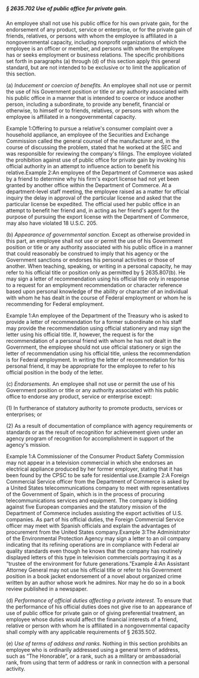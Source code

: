 ##### § 2635.702 Use of public office for private gain. #####

An employee shall not use his public office for his own private gain, for the endorsement of any product, service or enterprise, or for the private gain of friends, relatives, or persons with whom the employee is affiliated in a nongovernmental capacity, including nonprofit organizations of which the employee is an officer or member, and persons with whom the employee has or seeks employment or business relations. The specific prohibitions set forth in paragraphs (a) through (d) of this section apply this general standard, but are not intended to be exclusive or to limit the application of this section.

(a) *Inducement or coercion of benefits.* An employee shall not use or permit the use of his Government position or title or any authority associated with his public office in a manner that is intended to coerce or induce another person, including a subordinate, to provide any benefit, financial or otherwise, to himself or to friends, relatives, or persons with whom the employee is affiliated in a nongovernmental capacity.

Example 1:Offering to pursue a relative's consumer complaint over a household appliance, an employee of the Securities and Exchange Commission called the general counsel of the manufacturer and, in the course of discussing the problem, stated that he worked at the SEC and was responsible for reviewing the company's filings. The employee violated the prohibition against use of public office for private gain by invoking his official authority in an attempt to influence action to benefit his relative.Example 2:An employee of the Department of Commerce was asked by a friend to determine why his firm's export license had not yet been granted by another office within the Department of Commerce. At a department-level staff meeting, the employee raised as a matter for official inquiry the delay in approval of the particular license and asked that the particular license be expedited. The official used her public office in an attempt to benefit her friend and, in acting as her friend's agent for the purpose of pursuing the export license with the Department of Commerce, may also have violated 18 U.S.C. 205.

(b) *Appearance of governmental sanction.* Except as otherwise provided in this part, an employee shall not use or permit the use of his Government position or title or any authority associated with his public office in a manner that could reasonably be construed to imply that his agency or the Government sanctions or endorses his personal activities or those of another. When teaching, speaking, or writing in a personal capacity, he may refer to his official title or position only as permitted by § 2635.807(b). He may sign a letter of recommendation using his official title only in response to a request for an employment recommendation or character reference based upon personal knowledge of the ability or character of an individual with whom he has dealt in the course of Federal employment or whom he is recommending for Federal employment.

Example 1:An employee of the Department of the Treasury who is asked to provide a letter of recommendation for a former subordinate on his staff may provide the recommendation using official stationery and may sign the letter using his official title. If, however, the request is for the recommendation of a personal friend with whom he has not dealt in the Government, the employee should not use official stationery or sign the letter of recommendation using his official title, unless the recommendation is for Federal employment. In writing the letter of recommendation for his personal friend, it may be appropriate for the employee to refer to his official position in the body of the letter.

(c) *Endorsements.* An employee shall not use or permit the use of his Government position or title or any authority associated with his public office to endorse any product, service or enterprise except:

(1) In furtherance of statutory authority to promote products, services or enterprises; or

(2) As a result of documentation of compliance with agency requirements or standards or as the result of recognition for achievement given under an agency program of recognition for accomplishment in support of the agency's mission.

Example 1:A Commissioner of the Consumer Product Safety Commission may not appear in a television commercial in which she endorses an electrical appliance produced by her former employer, stating that it has been found by the CPSC to be safe for residential use.Example 2:A Foreign Commercial Service officer from the Department of Commerce is asked by a United States telecommunications company to meet with representatives of the Government of Spain, which is in the process of procuring telecommunications services and equipment. The company is bidding against five European companies and the statutory mission of the Department of Commerce includes assisting the export activities of U.S. companies. As part of his official duties, the Foreign Commercial Service officer may meet with Spanish officials and explain the advantages of procurement from the United States company.Example 3:The Administrator of the Environmental Protection Agency may sign a letter to an oil company indicating that its refining operations are in compliance with Federal air quality standards even though he knows that the company has routinely displayed letters of this type in television commercials portraying it as a “trustee of the environment for future generations.”Example 4:An Assistant Attorney General may not use his official title or refer to his Government position in a book jacket endorsement of a novel about organized crime written by an author whose work he admires. Nor may he do so in a book review published in a newspaper.

(d) *Performance of official duties affecting a private interest.* To ensure that the performance of his official duties does not give rise to an appearance of use of public office for private gain or of giving preferential treatment, an employee whose duties would affect the financial interests of a friend, relative or person with whom he is affiliated in a nongovernmental capacity shall comply with any applicable requirements of § 2635.502.

(e) *Use of terms of address and ranks.* Nothing in this section prohibits an employee who is ordinarily addressed using a general term of address, such as “The Honorable”, or a rank, such as a military or ambassadorial rank, from using that term of address or rank in connection with a personal activity.
